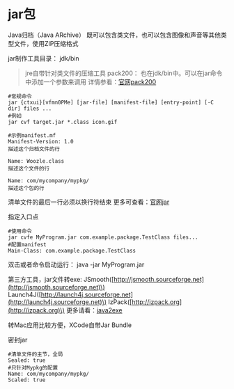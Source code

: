 # jar包



Java归档（Java ARchive） 既可以包含类文件，也可以包含图像和声音等其他类型文件，使用ZIP压缩格式

jar制作工具目录： jdk/bin

> jre自带针对类文件的压缩工具 pack200： 也在jdk/bin中。可以在jar命令中添加一个参数来调用 详情参看：[官网pack200](http://doc.oracle.com/javase/1.5.0/docs/guide/deployment/deployment-guide/pack200.html)

```text
#常规命令
jar {ctxui}[vfmn0PMe] [jar-file] [manifest-file] [entry-point] [-C dir] files ...
#例如
jar cvf target.jar *.class icon.gif
```

```text
#示例manifest.mf
Manifest-Version: 1.0
描述这个归档文件的行

Name: Woozle.class
描述这个文件的行

Name: com/mycompany/mypkg/
描述这个包的行
```

清单文件的最后一行必须以换行符结束 更多可查看：[官网jar](http://docs.oracle.com/javase/7/docs/technotes/guides/jar)

指定入口点

```text
#使用命令
jar cvfe MyProgram.jar com.example.package.TestClass files...
#配置manifest
Main-Class: com.example.package.TestClass
```

双击或者命令启动运行： java -jar MyProgram.jar

第三方工具，jar文件转exe: JSmooth\([http://jsmooth.sourceforge.net](http://jsmooth.sourceforge.net)\) Launch4J\([http://launch4j.sourceforge.net](http://launch4j.sourceforge.net)\) IzPack\([http://izpack.org](http://izpack.org)\) 更多请看：[java2exe](http://www.javalobby.org/articles/java2exe)

转Mac应用比较方便，XCode自带Jar Bundle

密封jar

```text
#清单文件的主节，全局
Sealed: true
#只针对Mypkg的配置
Name: com/mycompany/mypkg/
Scaled: true
```

